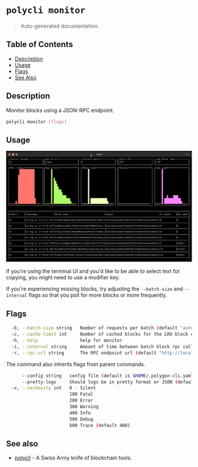 # `polycli monitor`

> Auto-generated documentation.

## Table of Contents

- [Description](#description)
- [Usage](#usage)
- [Flags](#flags)
- [See Also](#see-also)

## Description

Monitor blocks using a JSON-RPC endpoint.

```bash
polycli monitor [flags]
```

## Usage

![GIF of `polycli monitor`](assets/monitor.gif)

If you're using the terminal UI and you'd like to be able to select text for copying, you might need to use a modifier key.

If you're experiencing missing blocks, try adjusting the `--batch-size` and `--interval` flags so that you poll for more blocks or more frequently.

## Flags

```bash
  -b, --batch-size string   Number of requests per batch (default "auto")
  -c, --cache-limit int     Number of cached blocks for the LRU block data structure (Min 100) (default 100)
  -h, --help                help for monitor
  -i, --interval string     Amount of time between batch block rpc calls (default "5s")
  -r, --rpc-url string      The RPC endpoint url (default "http://localhost:8545")
```

The command also inherits flags from parent commands.

```bash
      --config string   config file (default is $HOME/.polygon-cli.yaml)
      --pretty-logs     Should logs be in pretty format or JSON (default true)
  -v, --verbosity int   0 - Silent
                        100 Fatal
                        200 Error
                        300 Warning
                        400 Info
                        500 Debug
                        600 Trace (default 400)
```

## See also

- [polycli](polycli.md) - A Swiss Army knife of blockchain tools.
